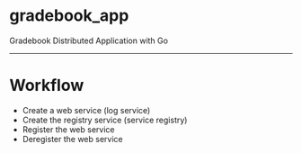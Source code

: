 # gradebook_app

Gradebook Distributed Application with Go

---

# Workflow
* Create a web service (log service)
* Create the registry service (service registry)
* Register the web service
* Deregister the web service

